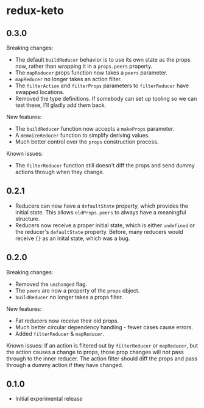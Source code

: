 # redux-keto

## 0.3.0

Breaking changes:
* The default `buildReducer` behavior is to use its own state as the props now, rather than wrapping it in a `props.peers` property.
* The `mapReducer` props function now takes a `peers` parameter.
* `mapReducer` no longer takes an action filter.
* The `filterAction` and `filterProps` parameters to `filterReducer` have swapped locations.
* Removed the type definitions. If somebody can set up tooling so we can test these, I'll gladly add them back.

New features:
* The `buildReducer` function now accepts a `makeProps` parameter.
* A `memoizeReducer` function to simplify deriving values.
* Much better control over the `props` construction process.

Known issues:
* The `filterReducer` function still doesn't diff the props and send dummy actions through when they change.

## 0.2.1

* Reducers can now have a `defaultState` property, which provides the initial state. This allows `oldProps.peers` to always have a meaningful structure.
* Reducers now receive a proper initial state, which is either `undefined` or the reducer's `defaultState` property. Before, many reducers would receive `{}` as an inital state, which was a bug.

## 0.2.0

Breaking changes:
* Removed the `unchanged` flag.
* The `peers` are now a property of the `props` object.
* `buildReducer` no longer takes a props filter.

New features:
* Fat reducers now receive their old props.
* Much better circular dependency handling - fewer cases cause errors.
* Added `filterReducer` & `mapReducer`.

Known issues:
If an action is filtered out by `filterReducer` or `mapReducer`, but the action causes a change to props, those prop changes will not pass through to the inner reducer. The action filter should diff the props and pass through a dummy action if they have changed.

## 0.1.0

* Initial experimental release
